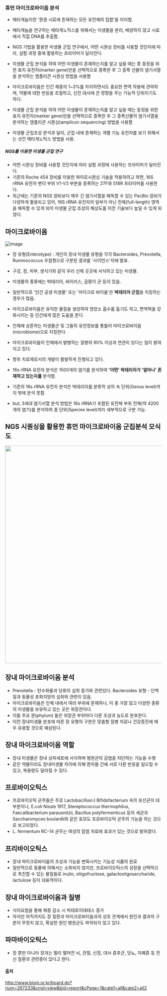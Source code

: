 
### 휴먼 마이크로바이옴 분석

- 메타게놈이란 '환경 시료에 존재하는 모든 유전체의 집합'을 의미함.
- 메타게놈을 연구하는 메타게노믹스를 위해서는 미생물을 분리, 배양하지 않고 시료에서 직접 DNA를 추출함. 
- NGS 기법을 활용한 미생물 군집 연구에서, 어떤 시퀀싱 장비를 사용할 것인지에 따라, 실험 과정 중에 활용하는 프라이머가 달라진다.
- 미생물 군집 분석을 하여 어떤 미생물이 존재하는지를 알고 싶을 때는 종 동정을 위한 표지 유전자(marker gene)만을 선택적으로 증폭한 후 그 증폭 산물의 염기서열을 분석하는 앰플리콘 시퀀싱 방법을 사용함
- 마이크로바이옴은 인간 체중의 1~3%를 차지하면서도 중요한 면역 작용에 관여하며, 약물에 대한 반응을 조절하고, 신진 대사에 큰 영향을 주는 기능적 단위이기도 하다. 


- 미생물 군집 분석을 하여 어떤 미생물이 존재하는지를 알고 싶을 때는 동정을 위한 표지 유전자(marker gene)만을 선택적으로 증폭한 후 그 증폭산물의 염기서열을 분석하는 앰플리콘 시퀀싱(amplicon sequencing) 방법을 사용함 
- 미생물 군집조성 분석과 달리, 군집 내에 존재하는 개별 기능 유전자를 보기 위해서는 샷건 메타게노믹스 방법을 사용. 


##### NGS를 이용한 미생물 군집 연구
- 어떤 시퀀싱 장비를 사용할 것인지에 따라 실험 과정에 사용하는 프라이머가 달라진다.
- 기존의 Roche 454 장비를 이용한 파이로시퀀싱 기술을 적용하려고 하면, 16S rRNA 유전자 변이 부위 V1-V3 부분을 증폭하는 27F와 518R 프라이머를 사용한다.
- 최근에는 기존의 NGS 장비보다 매우 긴 염기서열을 해독할 수 있는 PacBio 장비가 다양하게 활용되고 있어, 16S rRNA 유전자의 일부가 아닌 전체(full-length) 영역을 해독할 수 있게 되어 미생물 군집 조성의 해상도를 이전 기술보다 높일 수 있게 되었다. 

## 마이크로바이옴

![image](https://github.com/sandartchip/TIL/assets/15938354/d3194e61-c76f-4606-8b06-2c005817f303)

- 장 유형(Enterotype) : 개인의 장내 미생물 유형을 각각 Bacteroides, Prevotella, Ruminococcus 우점형으로 구분된 결과를 '사이언스'지에 발표. 
- 구강, 장, 피부, 생식기와 같이 우리 신체 곳곳에 서식하고 있는 미생물. 

- 미생물의 종류에는 박테리아, 바이러스, 곰팡이 균 등이 있음. 
- 일반적으로 '인간 공생 미생물' 또는 '마이크로 바이옴'은 **박테리아 군집**을 지칭하는 경우가 많음.

- 마이크로바이옴은 유익한 물질을 생성하여 영양소 흡수를 돕기도 하고, 면역력을 강화시키는 등 인간에게 많은 도움을 준다.

- 인체에 상존하는 미생물군 및 그들의 유전정보를 통틀어 마이크로바이옴(microbiome)으로 지칭한다.

- 마이크로바이옴이 인체에서 발병하는 질병의 90% 이상과 연관이 있다는 점이 밝혀지고 있다.
- 향후 치료제로서의 개발이 활발하게 진행되고 있다.

- 16s rRNA 유전자 분석은 1500개의 염기를 분석하여 **'어떤' 박테리아가 '얼마나' 존재하고 있는지를** 분석함. 
 
- 기존의 16s rRNA 유전자 분석은 박테리아를 분류학 상의 속 단위(Genus level)까지 밖에 분석 못함. 

- but, 3세대 염기서열 분석 방법은 16s rRNA가 포함된 유전체 부위 전체(약 4200개의 염기)를 분석하여 종 단위(Species level)까지 세부적으로 구분 가능.

## NGS 시퀀싱을 활용한 휴먼 마이크로바이옴 군집분석 모식도

<img src="https://github.com/sandartchip/TIL/assets/15938354/1888336d-6d77-4092-9959-f103d36a42df" width='700px'/>

## 장내 마이크로바이옴 분석 

- Prevotella - 탄수화물과 당류의 섭취 증가와 관련있다. Bacteroides 유형 - 단백질과 동물성 포화지방의 섭취와 관련이 있음.
- 마이크로바이옴은 인체 내에서 여러 부위에 존재하나, 이 중 가장 많고 다양한 종류의 미생물을 보유하고 있는 곳은 위장관이다.
- 이들 주요 문(phylum) 들은 위장관 부위마다 다른 조성과 농도로 분포한다.
- 이런 장내미생물 분포에 따른 장 유형의 구분은 맞춤형 질병 치료나 건강증진에 매우 유용할 것으로 예상된다.
  

## 장내 마이크로바이옴 역할

- 장내 미생물은 장내 상피세포에 서식하며 병원균의 감염을 차단하는 기능을 수행
- 같은 약물이라도 장내미생물 차이에 의해 환자들 간에 서로 다른 반응을 일으킬 수 있고, 복용량도 달라질 수 있다. 

## 프로바이오틱스
- 프로바이오틱 균주들은 주로 Lactobacillus나 Bifidofacterium 속의 유산균이 대부분이나, E.coli Nissle 1917, Stereptococcus thermophilus, Faecalibacterium parausnitzii, Bacillus polyfermenticus 등의 세균과 Saccharomyces boulardii와 같은 효모도 프로바이오틱 균주의 기능을 하는 것으로 보고되었다.
- L. fermentum RC-14 균주는 여성의 질염 치료에 효과가 있는 것으로 밝혀졌다.


## 프리바이오틱스 
- 장내 마이크로바이옴의 조성과 기능을 변화시키는 기능성 식품의 원료
- 일반적으로 동물에 의해서는 소화되지 않지만, 프로바이오틱스의 성장을 선택적으로 촉진할 수 있는 물질들로 inulin, oliigofructose, galactooligosaccharide, lactulose 등이 대표적이다. 


## 장내 마이크로바이옴과 질병 
- 식이요법을 통해 체중 감소 시 박테로이데테스 증가
- 하지만 아직까지도 장 질환과 마이크로바이옴과의 상호 관계에서 원인과 결과의 구분이 뚜렷치 않고, 확실한 원인 병원균도 파악되지 않고 있다.


## 파마바이오틱스
- 장 뿐만 아니라 장과는 멀리 떨어진 뇌, 관절, 신장, 대사 증후군, 당뇨, 자폐증 등 전신 질환과 관련증이 있다고 한다.



#### 출처
http://www.bioin.or.kr/board.do?num=267233&cmd=view&bid=report&cPage=1&cate1=all&cate2=all2
